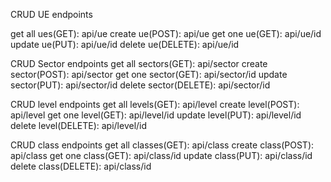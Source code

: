CRUD UE endpoints

get all ues(GET): api/ue
create ue(POST): api/ue
get one ue(GET): api/ue/id
update ue(PUT): api/ue/id
delete ue(DELETE): api/ue/id

CRUD Sector endpoints
get all sectors(GET): api/sector
create sector(POST): api/sector
get one sector(GET): api/sector/id
update sector(PUT): api/sector/id
delete sector(DELETE): api/sector/id

CRUD level endpoints
get all levels(GET): api/level
create level(POST): api/level
get one level(GET): api/level/id
update level(PUT): api/level/id
delete level(DELETE): api/level/id

CRUD class endpoints
get all classes(GET): api/class
create class(POST): api/class
get one class(GET): api/class/id
update class(PUT): api/class/id
delete class(DELETE): api/class/id
